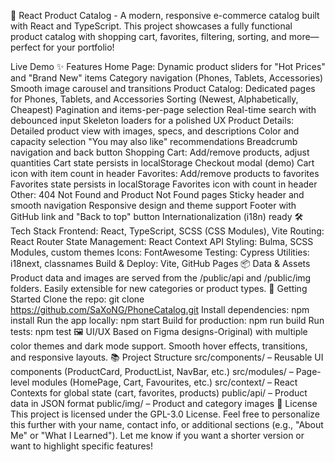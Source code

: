 📱 React Product Catalog -
A modern, responsive e-commerce catalog built with React and TypeScript. This project showcases a fully functional product catalog with shopping cart, favorites, filtering, sorting, and more—perfect for your portfolio!

Live Demo
✨ Features
Home Page:
Dynamic product sliders for "Hot Prices" and "Brand New" items
Category navigation (Phones, Tablets, Accessories)
Smooth image carousel and transitions
Product Catalog:
Dedicated pages for Phones, Tablets, and Accessories
Sorting (Newest, Alphabetically, Cheapest)
Pagination and items-per-page selection
Real-time search with debounced input
Skeleton loaders for a polished UX
Product Details:
Detailed product view with images, specs, and descriptions
Color and capacity selection
"You may also like" recommendations
Breadcrumb navigation and back button
Shopping Cart:
Add/remove products, adjust quantities
Cart state persists in localStorage
Checkout modal (demo)
Cart icon with item count in header
Favorites:
Add/remove products to favorites
Favorites state persists in localStorage
Favorites icon with count in header
Other:
404 Not Found and Product Not Found pages
Sticky header and smooth navigation
Responsive design and theme support
Footer with GitHub link and "Back to top" button
Internationalization (i18n) ready
🛠️ Tech Stack
Frontend: React, TypeScript, SCSS (CSS Modules), Vite
Routing: React Router
State Management: React Context API
Styling: Bulma, SCSS Modules, custom themes
Icons: FontAwesome
Testing: Cypress
Utilities: i18next, classnames
Build & Deploy: Vite, GitHub Pages
📦 Data & Assets
Product data and images are served from the /public/api and /public/img folders.
Easily extensible for new categories or product types.
🚀 Getting Started
Clone the repo:
git clone https://github.com/SaXoNG/PhoneCatalog.git
Install dependencies:
npm install
Run the app locally:
npm start
Build for production:
npm run build
Run tests:
npm test
🖼️ UI/UX
Based on Figma designs-Original) with multiple color themes and dark mode support.
Smooth hover effects, transitions, and responsive layouts.
📚 Project Structure
src/components/ – Reusable UI components (ProductCard, ProductList, NavBar, etc.)
src/modules/ – Page-level modules (HomePage, Cart, Favourites, etc.)
src/context/ – React Contexts for global state (cart, favorites, products)
public/api/ – Product data in JSON format
public/img/ – Product and category images
📝 License
This project is licensed under the GPL-3.0 License.
Feel free to personalize this further with your name, contact info, or additional sections (e.g., "About Me" or "What I Learned"). Let me know if you want a shorter version or want to highlight specific features!
